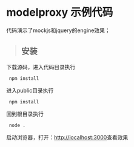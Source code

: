 # modelproxy 示例代码
代码演示了mockjs和jquery的engine效果；
>## 安装
 下载源码，进入代码目录执行
 ```
  npm install
 ```
 进入public目录执行
 ```
  npm install
 ```
 回到根目录执行
 ```
  node .
 ```
 启动浏览器，打开：[http://localhost:3000](http://localhost:3000)查看效果